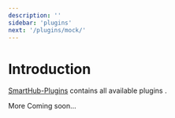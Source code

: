 ```yaml
---
description: ''
sidebar: 'plugins'
next: '/plugins/mock/'
---
```


# Introduction

[SmartHub-Plugins](https://github.com/maxstue/homely) contains all available plugins .

More Coming soon...
